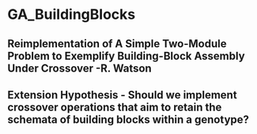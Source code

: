 # GA_BuildingBlocks

## Reimplementation of A Simple Two-Module Problem to Exemplify Building-Block Assembly Under Crossover -R. Watson 

## Extension Hypothesis - Should we implement crossover operations that aim to retain the schemata of building blocks within a genotype?
